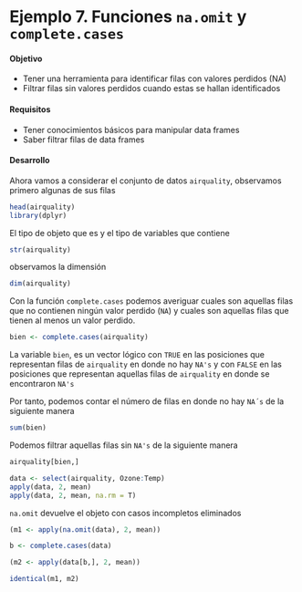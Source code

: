 # Ejemplo 7. Funciones `na.omit` y `complete.cases`

#### Objetivo

- Tener una herramienta para identificar filas con valores perdidos (NA)
- Filtrar filas sin valores perdidos cuando estas se hallan identificados

#### Requisitos

- Tener conocimientos básicos para manipular data frames
- Saber filtrar filas de data frames

#### Desarrollo

Ahora vamos a considerar el conjunto de datos `airquality`, observamos primero algunas de sus filas

```R
head(airquality)
library(dplyr)
```

El tipo de objeto que es y el tipo de variables que contiene

```R
str(airquality)
```

observamos la dimensión

```R
dim(airquality)
```

Con la función `complete.cases` podemos averiguar cuales son aquellas filas que no contienen ningún valor perdido (`NA`) y cuales son aquellas filas que tienen al menos un valor perdido.

```R
bien <- complete.cases(airquality)
```

La variable `bien`, es un vector lógico con `TRUE` en las posiciones que representan filas de `airquality` en donde no hay `NA's` y con `FALSE` en las posiciones que representan aquellas filas de `airquality` en donde se encontraron `NA's`

Por tanto, podemos contar el número de filas en donde no hay `NA´s` de la siguiente manera

```R
sum(bien)
```

Podemos filtrar aquellas filas sin `NA's` de la siguiente manera

```R
airquality[bien,]
```

```R
data <- select(airquality, Ozone:Temp)
apply(data, 2, mean)
apply(data, 2, mean, na.rm = T)
```

`na.omit` devuelve el objeto con casos incompletos eliminados

```R
(m1 <- apply(na.omit(data), 2, mean))

b <- complete.cases(data)

(m2 <- apply(data[b,], 2, mean))

identical(m1, m2)
```
